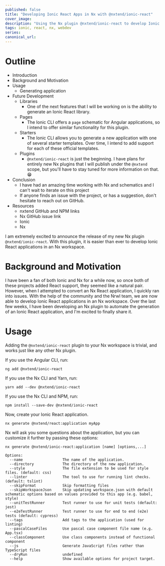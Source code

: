 ```yaml
---
published: false
title: "Developing Ionic React Apps in Nx with @nxtend/ionic-react"
cover_image:
description: "Using the Nx plugin @nxtend/ionic-react to develop Ionic React applications in an Nx workspace"
tags: ionic, react, nx, webdev
series:
canonical_url:
---
```


# Outline

- Introduction
- Background and Motivation
- Usage
  - Generating application
- Future Development
  - Libraries
    - One of the next features that I will be working on is the ability to generate an Ionic React library. 
  - Pages
    - The Ionic CLI offers a `page` schematic for Angular applications, so I intend to offer similar functionality for this plugin.
  - Starters
    - The Ionic CLI allows you to generate a new application with one of several starter templates. Over time, I intend to add support for each of these official templates.
  - Plugins
    - `@nxtend/ionic-react` is just the beginning. I have plans for entirely new Nx plugins that I will publish under the `@nxtend` scope, but you'll have to stay tuned for more information on that. 😁
- Conclusion
  - I have had an amazing time working with Nx and schematics and I can't wait to iterate on this project
  - If anyone finds an issue with the project, or has a suggestion, don't hesitate to reach out on GitHub.
- Resources
  - nxtend GitHub and NPM links
  - Nx GitHub issue link
  - Ionic
  - Nx

I am extremely excited to announce the release of my new Nx plugin `@nxtend/ionic-react`. With this plugin, it is easier than ever to develop Ionic React applications in an Nx workspace.

# Background and Motivation

I have been a fan of both Ionic and Nx for a while now, so once both of these projects added React support, they seemed like a natural pair. However, when I attempted to convert an Nx React application, I quickly ran into issues. With the help of the community and the Nrwl team, we are now able to develop Ionic React applications in an Nx workspace. Over the last few weeks, I have been developing an Nx plugin to automate the generation of an Ionic React application, and I'm excited to finally share it.

# Usage

Adding the `@nxtend/ionic-react` plugin to your Nx workspace is trivial, and works just like any other Nx plugin.

If you use the Angular CLI, run:

```
ng add @nxtend/ionic-react
```

If you use the Nx CLI and Yarn, run:

```
yarn add --dev @nxtend/ionic-react
```

If you use the Nx CLI and NPM, run:

```
npm install --save-dev @nxtend/ionic-react
```

Now, create your Ionic React application.

```
nx generate @nxtend/react:application myApp
```

Nx will ask you some questions about the application, but you can customize it further by passing these options:

```
nx generate @nxtend/ionic-react:application [name] [options,...]

Options:
  --name                  The name of the application.
  --directory             The directory of the new application.
  --style                 The file extension to be used for style files. (default: css)
  --linter                The tool to use for running lint checks. (default: tslint)
  --skipFormat            Skip formatting files
  --skipWorkspaceJson     Skip updating workspace.json with default schematic options based on values provided to this app (e.g. babel, style)
  --unitTestRunner        Test runner to use for unit tests (default: jest)
  --e2eTestRunner         Test runner to use for end to end (e2e) tests (default: cypress)
  --tags                  Add tags to the application (used for linting)
  --pascalCaseFiles       Use pascal case component file name (e.g. App.tsx)
  --classComponent        Use class components instead of functional component
  --js                    Generate JavaScript files rather than TypeScript files
  --dryRun                undefined
  --help                  Show available options for project target.
```
